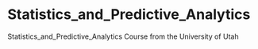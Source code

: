 # Statistics_and_Predictive_Analytics
Statistics_and_Predictive_Analytics Course from the University of Utah
